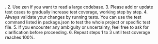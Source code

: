 . 2. Use zen if you want to read a large codebase. 3. Please add or update test cases to gradually increase test coverage, working step by step. 4. Always validate your changes by running tests. You can use the test command listed in package.json to test the whole project or specific test file. 5. If you encounter any ambiguity or uncertainty, feel free to ask for clarification before proceeding. 6. Repeat steps 1 to 3 until test coverage reaches 100%.
